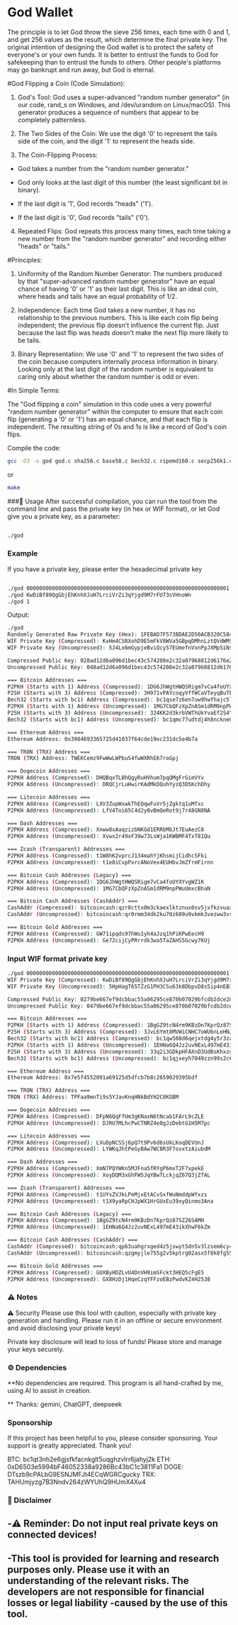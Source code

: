 # God Wallet 
The principle is to let God throw the sieve 256 times, each time with 0 and 1, and get 256 values ​​as the result, which determine the final private key. The original intention of designing the God wallet is to protect the safety of everyone's or your own funds. It is better to entrust the funds to God for safekeeping than to entrust the funds to others. Other people's platforms may go bankrupt and run away, but God is eternal.

#God Flipping a Coin (Code Simulation):

1. God's Tool: God uses a super-advanced "random number generator" (in our code, rand_s on Windows, and /dev/urandom on Linux/macOS). This generator produces a sequence of numbers that appear to be completely patternless.

2. The Two Sides of the Coin: We use the digit '0' to represent the tails side of the coin, and the digit '1' to represent the heads side.

3. The Coin-Flipping Process:

-  God takes a number from the "random number generator."

-  God only looks at the last digit of this number (the least significant bit in binary).

-  If the last digit is '1', God records "heads" ('1').

-  If the last digit is '0', God records "tails" ('0').

4. Repeated Flips: God repeats this process many times, each time taking a new number from the "random number generator" and recording either "heads" or "tails."

#Principles:

1. Uniformity of the Random Number Generator: The numbers produced by that "super-advanced random number generator" have an equal chance of having '0' or '1' as their last digit. This is like an ideal coin, where heads and tails have an equal probability of 1/2.

2. Independence: Each time God takes a new number, it has no relationship to the previous numbers. This is like each coin flip being independent; the previous flip doesn't influence the current flip. Just because the last flip was heads doesn't make the next flip more likely to be tails.

3. Binary Representation: We use '0' and '1' to represent the two sides of the coin because computers internally process information in binary. Looking only at the last digit of the random number is equivalent to caring only about whether the random number is odd or even.

#In Simple Terms:

The "God flipping a coin" simulation in this code uses a very powerful "random number generator" within the computer to ensure that each coin flip (generating a '0' or '1') has an equal chance, and that each flip is independent. The resulting string of 0s and 1s is like a record of God's coin flips.


Compile the code:
```sh
gcc -O3 -o god god.c sha256.c base58.c bech32.c ripemd160.c secp256k1.c cashaddr.c random.c sha3256.c keccak256.c
```

or
```sh
make
```

###🚀 Usage
After successful compilation, you can run the tool from the command line and pass the private key (in hex or WIF format), or let God give you a private key, as a parameter:

```sh

./god

```
### Example
If you have a private key, please enter the hexadecimal private key
```sh

./god 0000000000000000000000000000000000000000000000000000000000000001
./god KwDiBf89QgGbjEhKnhXJuH7LrciVrZi3qYjgd9M7rFU73sVHnoWn
./god 1
```
Output:
```sh
./god
Randomly Generated Raw Private Key (Hex): 1FEBAD7F573BDAE2D50ACB320C584F18929465E3BB19BDEAFDB8E99C2C0FA7AF
WIF Private Key (Compressed): KxHm4CSRXohD9E5mFkV8WVa5GBpqDMhnLztQVdWMShbqeU3ziyou
WIF Private Key (Uncompressed): 5J4Lx6mGypjeBviQcy57EUmefnVxnPpJXMpSiNs9iAeoNHSxpTV

Compressed Public Key: 028ad12d6a096d1bec43c574208e2c32a07968812d6176e2acde1bc41adcdae068
Uncompressed Public Key: 048ad12d6a096d1bec43c574208e2c32a07968812d6176e2acde1bc41adcdae06882ce85c6ef9abe0f20e703a2e29f909ba3965e1da611c08615b5fb3640f9b8ca

=== Bitcoin Addresses ===
P2PKH (Starts with 1) Address (Compressed): 1DG6JhWgtHWQSRigm7vCa4foUYXYvgWZ1K
P2SH (Starts with 3) Address (Compressed): 3H971vPAYcoqyVffWCaVTeyqBuTB8BzfSa
Bech32 (Starts with bc1) Address (Compressed): bc1qse7z6en7uw9hwfhajc5lpnur9y3jdsn8ul3lye
P2PKH (Starts with 1) Address (Uncompressed): 1MG7CbQFzXpZnASm1dRM9npPWuUmxcBhaN
P2SH (Starts with 3) Address (Uncompressed): 324KK2d3krbVWThUkYvaEf2S4Y3TGBPdYZ
Bech32 (Starts with bc1) Address (Uncompressed): bc1qmc77udtdj4h8nckne0pt9ka5txgnn5tyeq7np7

=== Ethereum Address ===
Ethereum Address: 0x3984693365725d41037f64cde19ec231dc5e4b7a

=== TRON (TRX) Address ===
TRON (TRX) Address: TWEKCemz9FwWwLWPbu54fwWXRhE67roGpj

=== Dogecoin Addresses ===
P2PKH Address (Compressed): DHQBqxTLBhQgyRuHVhum7pqQMgFrGimVYv
P2PKH Address (Uncompressed): DRQCjrLuHwirKAdMkDQuhYyzQ3D5KchDhy

=== Litecoin Addresses ===
P2PKH Address (Compressed): LXV3ZupWxwkThEQqwFuVr5jZgktq1uMfxc
P2PKH Address (Uncompressed): LfV4Toi65C4d2y8vBmQeRot9j7r48GN8NA

=== Dash Addresses ===
P2PKH Address (Compressed): Xnww8xAaqzizbNKGd1ERRbMbJt7EuAezC8
P2PKH Address (Uncompressed): Xvwx2r49xF39w73LsWja1KWBMF4TxT81Qu

=== Zcash (Transparent) Addresses ===
P2PKH Address (Compressed): t1W8hK2vprcJ134mahYjKhsmijCidhcSFki
P2PKH Address (Uncompressed): t1e8iCvpPxrcANoVex4EUHbvJmZfrmFirnn

=== Bitcoin Cash Addresses (Legacy) ===
P2PKH Address (Compressed): 1DG6JhWgtHWQSRigm7vCa4foUYXYvgWZ1K
P2PKH Address (Uncompressed): 1MG7CbQFzXpZnASm1dRM9npPWuUmxcBhaN

=== Bitcoin Cash Addresses (CashAddr) ===
CashAddr (Compressed): bitcoincash:qzr8cttx0m3ckaexlktznux0sv5jxfkzvuaxsvdysx
CashAddr (Uncompressed): bitcoincash:qr0rmm34dk2ku70z609u9vkmk3vezww3vs5s0g8lgj

=== Bitcoin Gold Addresses ===
P2PKH Address (Compressed): GW71ipqds97hWu1yh4aJzq1hPiKPwEecH9
P2PKH Address (Uncompressed): Ge72cijCyPRrrdk3wa5TaZAHS5Gcwy7KUj

```
### Input WIF format private key
```sh
./god 0000000000000000000000000000000000000000000000000000000000000001
WIF Private Key (Compressed): KwDiBf89QgGbjEhKnhXJuH7LrciVrZi3qYjgd9M7rFU73sVHnoWn
WIF Private Key (Uncompressed): 5HpHagT65TZzG1PH3CSu63k8DbpvD8s5ip4nEB3kEsreAnchuDf

Compressed Public Key: 0279be667ef9dcbbac55a06295ce870b07029bfcdb2dce28d959f2815b16f81798
Uncompressed Public Key: 0479be667ef9dcbbac55a06295ce870b07029bfcdb2dce28d959f2815b16f81798483ada7726a3c4655da4fbfc0e1108a8fd17b448a68554199c47d08ffb10d4b8

=== Bitcoin Addresses ===
P2PKH (Starts with 1) Address (Compressed): 1BgGZ9tcN4rm9KBzDn7KprQz87SZ26SAMH
P2SH (Starts with 3) Address (Compressed): 3JvL6Ymt8MVWiCNHC7oWU6nLeHNJKLZGLN
Bech32 (Starts with bc1) Address (Compressed): bc1qw508d6qejxtdg4y5r3zarvary0c5xw7kv8f3t4
P2PKH (Starts with 1) Address (Uncompressed): 1EHNa6Q4Jz2uvNExL497mE43ikXhwF6kZm
P2SH (Starts with 3) Address (Uncompressed): 33q2i3GDkpHFAXnD3UdBsKhxzg7pvwAqtN
Bech32 (Starts with bc1) Address (Uncompressed): bc1qjxeyh7049zzn99s2c6r6hvp4zfa362997dpu0h

=== Ethereum Address ===
Ethereum Address: 0x7e5f4552091a69125d5dfcb7b8c2659029395bdf

=== TRON (TRX) Address ===
TRON (TRX) Address: TPFaa9mnTi9s5YJavKnqHNkBdYH2C8KGBM

=== Dogecoin Addresses ===
P2PKH Address (Compressed): DFpN6QqFfUm3gKNaxN6tNcab1FArL9cZLE
P2PKH Address (Uncompressed): DJRU7MLhcPwCTNRZ4e8gJzDebtG1H5M7pc

=== Litecoin Addresses ===
P2PKH Address (Compressed): LVuDpNCSSj6pQ7t9Pv6d6sUkLKoqDEVUnJ
P2PKH Address (Uncompressed): LYWKqJhtPeGyBAw7WC8R3F7ovxtzAiubdM

=== Dash Addresses ===
P2PKH Address (Compressed): XmN7PQYWKn5MJFna5fRYgP6mxT2F7xpekE
P2PKH Address (Uncompressed): XoyDQM3xGhFW5JqYBwTLckjqZ67Q3jZfAL

=== Zcash (Transparent) Addresses ===
P2PKH Address (Compressed): t1UYsZVJkLPeMjxEtACvSxfWuNmddpWfxzs
P2PKH Address (Uncompressed): t1X9yaRpCHJpWX1HrGUxEu39xyQinmo3Ana

=== Bitcoin Cash Addresses (Legacy) ===
P2PKH Address (Compressed): 1BgGZ9tcN4rm9KBzDn7KprQz87SZ26SAMH
P2PKH Address (Uncompressed): 1EHNa6Q4Jz2uvNExL497mE43ikXhwF6kZm

=== Bitcoin Cash Addresses (CashAddr) ===
CashAddr (Compressed): bitcoincash:qp63uahgrxged4z5jswyt5dn5v3lzsem6cy4spdc2h
CashAddr (Uncompressed): bitcoincash:qzgmyjle755g2v5kptrg02asx5f8k8fg55zdx7hd4l

=== Bitcoin Gold Addresses ===
P2PKH Address (Compressed): GUXByHDZLvU4DnVH9imSFckt3HEQ5cFgE5
P2PKH Address (Uncompressed): GX8HzDj1HqeCzqYFFzoEBzPwdvKZ4H2538

```

### ⚠️ Notes

⚠️ Security
Please use this tool with caution, especially with private key generation and handling. Please run it in an offline or secure environment and avoid disclosing your private keys!

Private key disclosure will lead to loss of funds! Please store and manage your keys securely.

### ⚙️ Dependencies
**No dependencies are required. This program is all hand-crafted by me, using AI to assist in creation.

** Thanks: gemini, ChatGPT, deepseek

### Sponsorship
If this project has been helpful to you, please consider sponsoring. Your support is greatly appreciated. Thank you!

BTC: bc1qt3nh2e6gjsfkfacnkglt5uqghzvlrr6jahyj2k
ETH: 0xD6503e5994bF46052338a9286Bc43bC1c3811Fa1
DOGE: DTszb9cPALbG9ESNJMFJt4ECqWGRCgucky
TRX: TAHUmjyzg7B3Nndv264zWYUhQ9HUmX4Xu4

### 📜 Disclaimer
-⚠️ Reminder: Do not input real private keys on connected devices!
-
-This tool is provided for learning and research purposes only. Please use it with an understanding of the relevant risks. The developers are not responsible for financial losses or legal liability -caused by the use of this tool.
-
